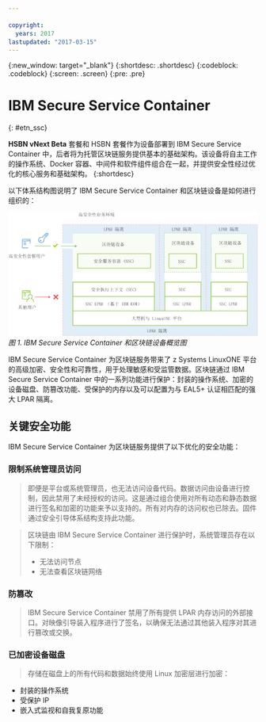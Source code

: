 ```yaml
---

copyright:
  years: 2017
lastupdated: "2017-03-15"
---
```


{:new_window: target="_blank"}
{:shortdesc: .shortdesc}
{:codeblock: .codeblock}
{:screen: .screen}
{:pre: .pre}


# IBM Secure Service Container
{: #etn_ssc}

**HSBN vNext Beta** 套餐和 HSBN 套餐作为设备部署到 IBM Secure Service Container 中，后者将为托管区块链服务提供基本的基础架构。该设备将自主工作的操作系统、Docker 容器、中间件和软件组件组合在一起，并提供安全性经过优化的核心服务和基础架构。
{:shortdesc}

以下体系结构图说明了 IBM Secure Service Container 和区块链设备是如何进行组织的：

![体系结构图](images/Architecture_HSBN_SSC_vNext.png "IBM Secure Service Container 和区块链设备")
*图 1. IBM Secure Service Container 和区块链设备概览图*

IBM Secure Service Container 为区块链服务带来了 z Systems LinuxONE 平台的高级加密、安全性和可靠性，用于处理敏感和受监管数据。区块链通过 IBM Secure Service Container 中的一系列功能进行保护：封装的操作系统、加密的设备磁盘、防篡改功能、受保护的内存以及可以配置为与 EAL5+ 认证相匹配的强大 LPAR 隔离。

## 关键安全功能
IBM Secure Service Container 为区块链服务提供了以下优化的安全功能：  

### 限制系统管理员访问
>即便是平台或系统管理员，也无法访问设备代码。数据访问由设备进行控制，因此禁用了未经授权的访问。这是通过组合使用对所有动态和静态数据进行签名和加密的功能来予以支持的。所有对内存的访问权也已除去。固件通过安全引导体系结构支持此功能。

>区块链由 IBM Secure Service Container 进行保护时，系统管理员存在以下限制：
>* 无法访问节点
>* 无法查看区块链网络

### 防篡改  
>IBM Secure Service Container 禁用了所有提供 LPAR 内存访问的外部接口。对映像引导装入程序进行了签名，以确保无法通过其他装入程序对其进行篡改或交换。
### 已加密设备磁盘
>存储在磁盘上的所有代码和数据始终使用 Linux 加密层进行加密：  
- 封装的操作系统
- 受保护 IP
- 嵌入式监视和自我复原功能  
